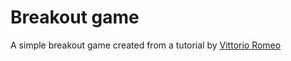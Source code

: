 # Breakout game

A simple breakout game created from a tutorial by [Vittorio Romeo](https://www.youtube.com/watch?v=_4K3tsKa1Uc)

